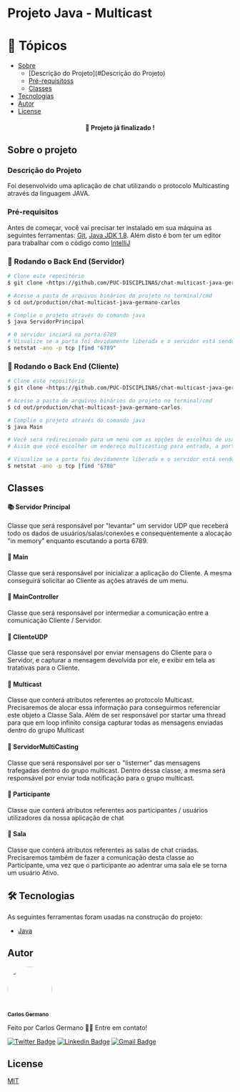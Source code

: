 # Projeto Java - Multicast

🏁 Tópicos
=================

   * [Sobre](#sobre)
      * [Descrição do Projeto](#Descrição do Projeto)
      * [Pré-requisitoss](#Pré-requisitos)
      * [Classes](#Classes)
   * [Tecnologias](#Tecnologias)
   * [Autor](#Autor)
   * [License](#License)

<h4 align="center"> 
	🚀 Projeto já finalizado !
</h4>

## Sobre o projeto
### Descrição do Projeto
Foi desenvolvido uma aplicação de chat utilizando o protocolo Multicasting através da linguagem JAVA.

### Pré-requisitos

Antes de começar, você vai precisar ter instalado em sua máquina as seguintes ferramentas:
[Git](https://git-scm.com), [Java JDK 1.8](https://www.oracle.com/br/java/technologies/javase/javase-jdk8-downloads.html).
Além disto é bom ter um editor para trabalhar com o código como [IntelliJ](https://www.jetbrains.com/idea/promo/?gclid=CjwKCAiAg8OBBhA8EiwAlKw3ktUhkS8ZI1F5ElPAJEMQCRwynFNh9jq8Dp4qb4IfxpzqJ4ZJJbNIyBoChAoQAvD_BwE)

### 🎲 Rodando o Back End (Servidor)

```bash
# Clone este repositório
$ git clone <https://github.com/PUC-DISCIPLINAS/chat-multicast-java-germano-carlos.git>

# Acesse a pasta de arquivos binários do projeto no terminal/cmd
$ cd out/production/chat-multicast-java-germano-carlos

# Complie o projeto através do comando java
$ java ServidorPrincipal

# O servidor inciará na porta:6789
# Visualize se a porta foi devidamente liberada e o servidor está sendo executado
$ netstat -ano -p tcp |find "6789"
```

### 🎲 Rodando o Back End (Cliente)

```bash
# Clone este repositório
$ git clone <https://github.com/PUC-DISCIPLINAS/chat-multicast-java-germano-carlos.git>

# Acesse a pasta de arquivos binários do projeto no terminal/cmd
$ cd out/production/chat-multicast-java-germano-carlos

# Complie o projeto através do comando java
$ java Main

# Você será redirecionado para um menu com as opções de escolhas de usabilidade.
# Assim que você escolher um endereço multicasting para entrada, a porta padrão será a 6788

# Visualize se a porta foi devidamente liberada e o servidor está sendo executado
$ netstat -ano -p tcp |find "6788"
```
## Classes
#### 📚 Servidor Principal
Classe que será responsável por "levantar" um servidor UDP que receberá todo os dados de usuários/salas/conexões e consequentemente a alocação "in memory" enquanto escutando a porta 6789.
#### 📕 Main
Classe que será responsável por inicializar a aplicação do Cliente. A mesma conseguirá solicitar ao Cliente as ações através de um menu.
#### 📘 MainController
Classe que será responsável por intermediar a comunicação entre a comunicação Cliente / Servidor.
#### 📗 ClienteUDP
Classe que será responsável por enviar mensagens do Cliente para o Servidor, e capturar a mensagem devolvida por ele, e exibir em tela as tratativas para o Cliente.
#### 📙 Multicast
Classe que conterá atributos referentes ao protocolo Multicast. Precisaremos de alocar essa informação para conseguirmos referenciar este objeto a Classe Sala. Além de ser responsável por startar uma thread para que em loop infinito consiga capturar todas as mensagens enviadas dentro do grupo Multicast
#### 📒 ServidorMultiCasting
Classe que será responsável por ser o "listerner" das mensagens trafegadas dentro do grupo multicast. Dentro dessa classe, a mesma será responsável por enviar toda notificação para o grupo multicast.
#### 📓 Participante
Classe que conterá atributos referentes aos participantes / usuários utilizadores da nossa aplicação de chat
#### 📔 Sala
Classe que conterá atributos referentes as salas de chat criadas. Precisaremos também de fazer a comunicação desta classe ao Participante, uma vez que o participante ao adentrar uma sala ele se torna um usuário Ativo.

## 🛠 Tecnologias

As seguintes ferramentas foram usadas na construção do projeto:
- [Java](https://expo.io/)

## Autor

<a href="https://www.linkedin.com/in/carlos-germano/">
 <img style="border-radius: 50%;" src="https://pbs.twimg.com/profile_images/1350631414790828036/CCJUE61E_400x400.jpg" width="100px;" alt=""/>
 <br />
 <sub><b>Carlos Germano</b></sub></a>

Feito por Carlos Germano 👋🏽 Entre em contato!

[![Twitter Badge](https://img.shields.io/badge/-@germano__carlos-1ca0f1?style=flat-square&labelColor=1ca0f1&logo=twitter&logoColor=white&link=https://twitter.com/germano__carlos)](https://twitter.com/germano__carlos) 
[![Linkedin Badge](https://img.shields.io/badge/-Carlos-blue?style=flat-square&logo=Linkedin&logoColor=white&link=https://www.linkedin.com/in/carlos-germano/)](https://www.linkedin.com/in/carlos-germano/)
[![Gmail Badge](https://img.shields.io/badge/-germano.carlos2712@gmail.com-c14438?style=flat-square&logo=Gmail&logoColor=white&link=mailto:germano.carlos2712@gmail.com)](mailto:tgmarinho@gmail.com)

## License
[MIT](https://choosealicense.com/licenses/mit/)